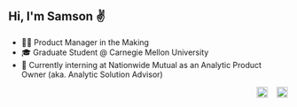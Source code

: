 
## Hi, I'm Samson ✌
- 👨‍💼 Product Manager in the Making
- 🎓 Graduate Student @ Carnegie Mellon University
- 💼 Currently interning at Nationwide Mutual as an Analytic Product Owner (aka. Analytic Solution Advisor)
<p align="right">
  <a href="https://www.linkedin.com/in/zhangsa/"><img src="https://img.shields.io/badge/LinkedIn--_.svg?style=social&logo=linkedin&color=0077B5" height="20"></a>&nbsp;&nbsp;&nbsp;
  <a href="mailto:zhangzhsa@gmail.com"><img src="https://img.shields.io/badge/Gmail--_.svg?style=social&logo=gmail&color=D14836" height="20"></a>
</p>
